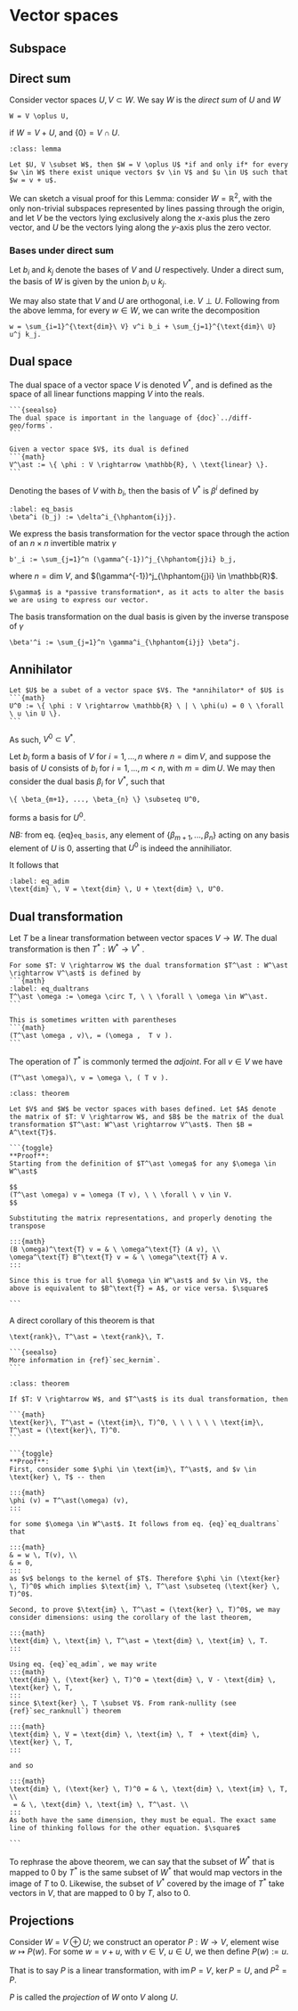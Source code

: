 # Vector spaces

## Subspace



## Direct sum
Consider vector spaces $U, V \subset W$. We say $W$ is the *direct sum* of $U$ and $W$
```{math}
W = V \oplus U,
```
if $W = V + U$, and $\{ 0 \} = V \cap U$.

```{admonition} Lemma
:class: lemma

Let $U, V \subset W$, then $W = V \oplus U$ *if and only if* for every $w \in W$ there exist unique vectors $v \in V$ and $u \in U$ such that $w = v + u$.
```

We can sketch a visual proof for this Lemma: consider $W = \mathbb{R}^2$, with the only non-trivial subspaces represented by lines passing through the origin, and let $V$ be the vectors lying exclusively along the $x$-axis plus the zero vector, and $U$ be the vectors lying along the $y$-axis plus the zero vector. 

### Bases under direct sum

Let $b_i$ and $k_j$ denote the bases of $V$ and $U$ respectively. Under a direct sum, the basis of $W$ is given by the union $b_i \cup k_j$.

We may also state that $V$ and $U$ are orthogonal, i.e. $V \perp U$. Following from the above lemma, for every $w \in W$, we can write the decomposition
```{math}
w = \sum_{i=1}^{\text{dim}\ V} v^i b_i + \sum_{j=1}^{\text{dim}\ U} u^j k_j.
```

## Dual space
The dual space of a vector space $V$ is denoted $V^\ast$, and is defined as the space of all linear functions mapping $V$ into the reals.

````{margin}
```{seealso}
The dual space is important in the language of {doc}`../diff-geo/forms`.
```
````

````{admonition} Definition: Dual vector space
Given a vector space $V$, its dual is defined
```{math}
V^\ast := \{ \phi : V \rightarrow \mathbb{R}, \ \text{linear} \}.
```
````

Denoting the bases of $V$ with $b_i$, then the basis of $V^\ast$ is $\beta^i$ defined by

```{math}
:label: eq_basis
\beta^i (b_j) := \delta^i_{\hphantom{i}j}.
```

We express the basis transformation for the vector space through the action of an $n \times n$ invertible matrix $\gamma$
```{math}
b'_i := \sum_{j=1}^n (\gamma^{-1})^j_{\hphantom{j}i} b_j,
```
where $n = \text{dim} \ V$, and $(\gamma^{-1})^j_{\hphantom{j}i} \in \mathbb{R}$.


```{hint} 
$\gamma$ is a *passive transformation*, as it acts to alter the basis we are using to express our vector.
```
The basis transformation on the dual basis is given by the inverse transpose of $\gamma$

```{math}
\beta'^i := \sum_{j=1}^n \gamma^i_{\hphantom{i}j} \beta^j. 
```

## Annihilator
````{admonition} Definition: Annihilator of a vector space
Let $U$ be a subet of a vector space $V$. The *annihilator* of $U$ is 
```{math}
U^0 := \{ \phi : V \rightarrow \mathbb{R} \ | \ \phi(u) = 0 \ \forall \ u \in U \}.
```
````
As such, $V^0 \subset V^\ast$.

Let $b_i$ form a basis of $V$ for $i = 1, ..., n$ where $n = \text{dim} \, V$, and suppose the basis of $U$ consists of $b_i$ for $i = 1, ..., m < n$, with $m = \text{dim} \, U$. We may then consider the dual basis $\beta_i$ for $V^\ast$, such that
```{math}
\{ \beta_{m+1}, ..., \beta_{n} \} \subseteq U^0,
```
forms a basis for $U^0$.

*NB:* from eq. {eq}`eq_basis`, any element of $\{ \beta_{m+1}, ..., \beta_{n} \}$ acting on any basis element of $U$ is $0$, asserting that $U^0$ is indeed the annihiliator.

It follows that
```{math}
:label: eq_adim
\text{dim} \, V = \text{dim} \, U + \text{dim} \, U^0.
```


## Dual transformation
Let $T$ be a linear transformation between vector spaces $V \rightarrow W$. The dual transformation is then $T^\ast : W^\ast \rightarrow V^\ast$ . 

````{admonition} Definition: Dual transformation
For some $T: V \rightarrow W$ the dual transformation $T^\ast : W^\ast \rightarrow V^\ast$ is defined by
```{math}
:label: eq_dualtrans
T^\ast \omega := \omega \circ T, \ \ \forall \ \omega \in W^\ast.
```
````

````{margin} Notation
This is sometimes written with parentheses
```{math}
(T^\ast \omega , v)\, = (\omega ,  T v ).
```
````

The operation of $T^\ast$ is commonly termed the *adjoint*. For all $v \in V$ we have
```{math}
(T^\ast \omega)\, v = \omega \, ( T v ).
```

````{admonition} Theorem: Matrix of dual transformation
:class: theorem 

Let $V$ and $W$ be vector spaces with bases defined. Let $A$ denote the matrix of $T: V \rightarrow W$, and $B$ be the matrix of the dual transformation $T^\ast: W^\ast \rightarrow V^\ast$. Then $B = A^\text{T}$.

```{toggle}
**Proof**:
Starting from the definition of $T^\ast \omega$ for any $\omega \in W^\ast$

$$
(T^\ast \omega) v = \omega (T v), \ \ \forall \ v \in V.
$$

Substituting the matrix representations, and properly denoting the transpose

:::{math}
(B \omega)^\text{T} v = & \ \omega^\text{T} (A v), \\
\omega^\text{T} B^\text{T} v = & \ \omega^\text{T} A v.
:::

Since this is true for all $\omega \in W^\ast$ and $v \in V$, the above is equivalent to $B^\text{T} = A$, or vice versa. $\square$

```
````

A direct corollary of this theorem is that
```{math}
\text{rank}\, T^\ast = \text{rank}\, T.
```

````{margin}
```{seealso}
More information in {ref}`sec_kernim`.
```
````

````{admonition} Theorem: Annihilator of kernel and image
:class: theorem 

If $T: V \rightarrow W$, and $T^\ast$ is its dual transformation, then

```{math}
\text{ker}\, T^\ast = (\text{im}\, T)^0, \ \ \ \ \ \ \text{im}\, T^\ast = (\text{ker}\, T)^0.
```

```{toggle}
**Proof**:
First, consider some $\phi \in \text{im}\, T^\ast$, and $v \in \text{ker} \, T$ -- then

:::{math}
\phi (v) = T^\ast(\omega) (v),
:::

for some $\omega \in W^\ast$. It follows from eq. {eq}`eq_dualtrans` that 

:::{math}
& = w \, T(v), \\
& = 0,
:::
as $v$ belongs to the kernel of $T$. Therefore $\phi \in (\text{ker} \, T)^0$ which implies $\text{im} \, T^\ast \subseteq (\text{ker} \, T)^0$.

Second, to prove $\text{im} \, T^\ast = (\text{ker} \, T)^0$, we may consider dimensions: using the corollary of the last theorem,

:::{math}
\text{dim} \, \text{im} \, T^\ast = \text{dim} \, \text{im} \, T.
:::

Using eq. {eq}`eq_adim`, we may write
:::{math}
\text{dim} \, (\text{ker} \, T)^0 = \text{dim} \, V - \text{dim} \, \text{ker} \, T,
:::
since $\text{ker} \, T \subset V$. From rank-nullity (see {ref}`sec_ranknull`) theorem

:::{math}
\text{dim} \, V = \text{dim} \, \text{im} \, T  + \text{dim} \, \text{ker} \, T,
:::

and so

:::{math}
\text{dim} \, (\text{ker} \, T)^0 = & \, \text{dim} \, \text{im} \, T, \\
 = & \, \text{dim} \, \text{im} \, T^\ast. \\
:::
As both have the same dimension, they must be equal. The exact same line of thinking follows for the other equation. $\square$

```
````
To rephrase the above theorem, we can say that the subset of $W^\ast$ that is mapped to $0$ by $T^\ast$ is the same subset of $W^\ast$ that would map vectors in the image of $T$ to $0$. Likewise, the subset of $V^\ast$ covered by the image of $T^\ast$ take vectors in $V$, that are mapped to $0$ by $T$, also to $0$.


## Projections
Consider $W = V \oplus U$; we construct an operator $P: W \rightarrow V$, element wise $w \mapsto P(w)$. For some $w = v + u$, with $v \in V$, $u \in U$, we then define $P(w) := u$.

That is to say $P$ is a linear transformation, with $\text{im}\, P = V$, $\text{ker}\, P = U$, and $P^2 = P$.

$P$ is called the *projection* of $W$ onto $V$ along $U$.


